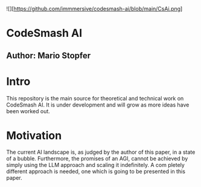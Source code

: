 
![][https://github.com/immmersive/codesmash-ai/blob/main/CsAi.png]

# CodeSmash AI

## Author: Mario Stopfer

# Intro

This repository is the main source for theoretical and technical work on CodeSmash AI.
It is under development and will grow as more ideas have been worked out.

# Motivation

The current AI landscape is, as judged by the author of this paper, in a state of a bubble.
Furthermore, the promises of an AGI, cannot be achieved by simply using the LLM approach and scaling it indefinitely.
A com pletely different approach is needed, one which is going to be presented in this paper.
